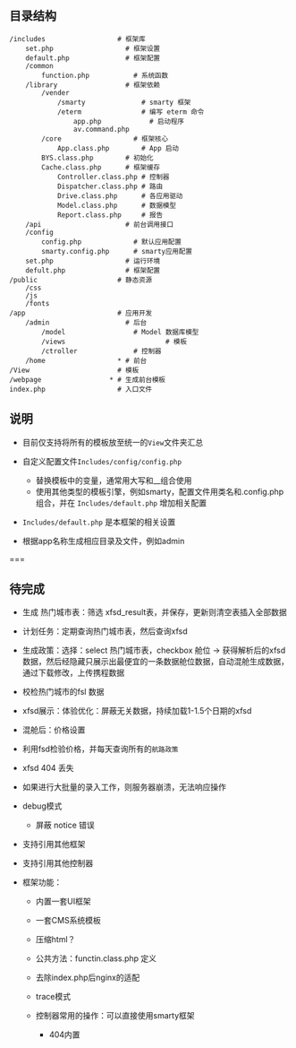 ## 目录结构

```
/includes                  # 框架库
	set.php                  # 框架设置
	default.php              # 框架配置
	/common                       
		function.php           # 系统函数
	/library                 # 框架依赖  
		/vender  
			/smarty              # smarty 框架
			/eterm               # 编写 eterm 命令
				app.php            # 启动程序
				av.command.php   
		/core                  # 框架核心
			App.class.php        # App 启动
	    BYS.class.php        # 初始化
	    Cache.class.php      # 框架缓存
			Controller.class.php # 控制器
			Dispatcher.class.php # 路由
			Drive.class.php      # 各应用驱动
			Model.class.php      # 数据模型
			Report.class.php     # 报告
	/api                     # 前台调用接口
	/config
		config.php             # 默认应用配置
		smarty.config.php      # smarty应用配置
	set.php                  # 运行环境
	defult.php               # 框架配置
/public                    # 静态资源
	/css
	/js
	/fonts
/app                       # 应用开发
	/admin                   # 后台
		/model                 # Model 数据库模型
		/views					       # 模板
		/ctroller              # 控制器
	/home                  * # 前台
/View                      # 模板
/webpage                 * # 生成前台模板
index.php                  # 入口文件
```

## 说明

* 目前仅支持将所有的模板放至统一的`View`文件夹汇总
* 自定义配置文件`Includes/config/config.php`

	* 替换模板中的变量，通常用大写和__组合使用
	* 使用其他类型的模板引擎，例如smarty，配置文件用类名和.config.php组合，并在 `Includes/default.php` 增加相关配置

* `Includes/default.php` 是本框架的相关设置
* 根据app名称生成相应目录及文件，例如admin

===

## 待完成

* 生成 热门城市表：筛选 xfsd_result表，并保存，更新则清空表插入全部数据
* 计划任务：定期查询热门城市表，然后查询xfsd
* 生成政策：选择：select 热门城市表，checkbox 舱位 -> 获得解析后的xfsd数据，然后经隐藏只展示出最便宜的一条数据舱位数据，自动混舱生成数据，通过下载修改，上传携程数据
* 校检热门城市的fsl 数据
* xfsd展示：体验优化：屏蔽无关数据，持续加载1-1.5个日期的xfsd 
* 混舱后：价格设置
* 利用fsd检验价格，并每天查询所有的`航路政策`
* xfsd 404 丢失
* 如果进行大批量的录入工作，则服务器崩溃，无法响应操作
* debug模式

	* 屏蔽 notice 错误

* 支持引用其他框架
* 支持引用其他控制器

* 框架功能：

	* 内置一套UI框架
	* 一套CMS系统模板
	* 压缩html？
	* 公共方法：functin.class.php 定义
	* 去除index.php后nginx的适配

	* trace模式
	* 控制器常用的操作：可以直接使用smarty框架

		* 404内置
